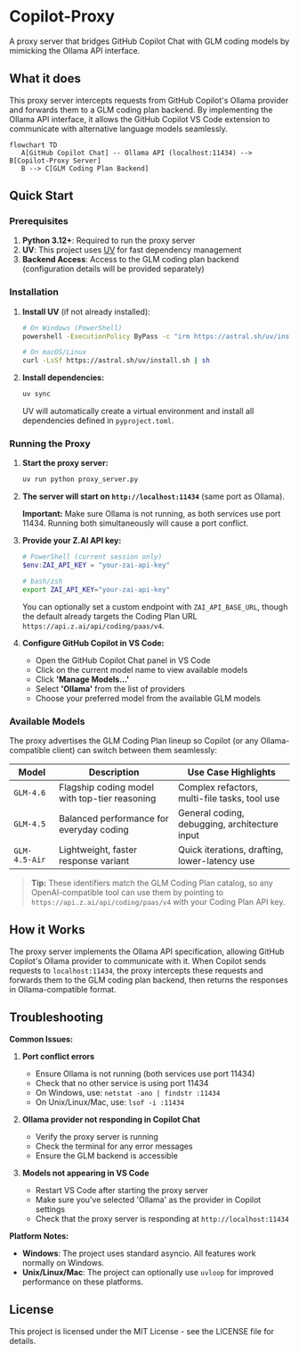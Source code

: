 # Copilot-Proxy

A proxy server that bridges GitHub Copilot Chat with GLM coding models by mimicking the Ollama API interface.

## What it does

This proxy server intercepts requests from GitHub Copilot's Ollama provider and forwards them to a GLM coding plan backend. By implementing the Ollama API interface, it allows the GitHub Copilot VS Code extension to communicate with alternative language models seamlessly.

```mermaid
flowchart TD
   A[GitHub Copilot Chat] -- Ollama API (localhost:11434) --> B[Copilot-Proxy Server]
   B --> C[GLM Coding Plan Backend]
```

## Quick Start

### Prerequisites

1. **Python 3.12+**: Required to run the proxy server
2. **UV**: This project uses [UV](https://docs.astral.sh/uv/) for fast dependency management
3. **Backend Access**: Access to the GLM coding plan backend (configuration details will be provided separately)

### Installation

1. **Install UV** (if not already installed):
   ```bash
   # On Windows (PowerShell)
   powershell -ExecutionPolicy ByPass -c "irm https://astral.sh/uv/install.ps1 | iex"
   
   # On macOS/Linux
   curl -LsSf https://astral.sh/uv/install.sh | sh
   ```

2. **Install dependencies:**
   ```bash
   uv sync
   ```
   
   UV will automatically create a virtual environment and install all dependencies defined in `pyproject.toml`.

### Running the Proxy

1. **Start the proxy server:**
   ```bash
   uv run python proxy_server.py
   ```

2. **The server will start on `http://localhost:11434`** (same port as Ollama). 
   
   **Important:** Make sure Ollama is not running, as both services use port 11434. Running both simultaneously will cause a port conflict.

3. **Provide your Z.AI API key:**
   ```powershell
   # PowerShell (current session only)
   $env:ZAI_API_KEY = "your-zai-api-key"
   ```

   ```bash
   # bash/zsh
   export ZAI_API_KEY="your-zai-api-key"
   ```

   You can optionally set a custom endpoint with `ZAI_API_BASE_URL`, though the default already targets the Coding Plan URL `https://api.z.ai/api/coding/paas/v4`.

4. **Configure GitHub Copilot in VS Code:**
   - Open the GitHub Copilot Chat panel in VS Code
   - Click on the current model name to view available models
   - Click **'Manage Models...'**
   - Select **'Ollama'** from the list of providers
   - Choose your preferred model from the available GLM models

### Available Models

The proxy advertises the GLM Coding Plan lineup so Copilot (or any Ollama-compatible client) can switch between them seamlessly:

| Model        | Description                               | Use Case Highlights                          |
|--------------|--------------------------------------------|----------------------------------------------|
| `GLM-4.6`    | Flagship coding model with top-tier reasoning | Complex refactors, multi-file tasks, tool use |
| `GLM-4.5`    | Balanced performance for everyday coding      | General coding, debugging, architecture input |
| `GLM-4.5-Air`| Lightweight, faster response variant          | Quick iterations, drafting, lower-latency use |

> **Tip:** These identifiers match the GLM Coding Plan catalog, so any OpenAI-compatible tool can use them by pointing to `https://api.z.ai/api/coding/paas/v4` with your Coding Plan API key.

## How it Works

The proxy server implements the Ollama API specification, allowing GitHub Copilot's Ollama provider to communicate with it. When Copilot sends requests to `localhost:11434`, the proxy intercepts these requests and forwards them to the GLM coding plan backend, then returns the responses in Ollama-compatible format.

## Troubleshooting

**Common Issues:**

1. **Port conflict errors**
   - Ensure Ollama is not running (both services use port 11434)
   - Check that no other service is using port 11434
   - On Windows, use: `netstat -ano | findstr :11434`
   - On Unix/Linux/Mac, use: `lsof -i :11434`

2. **Ollama provider not responding in Copilot Chat**
   - Verify the proxy server is running
   - Check the terminal for any error messages
   - Ensure the GLM backend is accessible

3. **Models not appearing in VS Code**
   - Restart VS Code after starting the proxy server
   - Make sure you've selected 'Ollama' as the provider in Copilot settings
   - Check that the proxy server is responding at `http://localhost:11434`

**Platform Notes:**

- **Windows**: The project uses standard asyncio. All features work normally on Windows.
- **Unix/Linux/Mac**: The project can optionally use `uvloop` for improved performance on these platforms.

## License

This project is licensed under the MIT License - see the LICENSE file for details.
